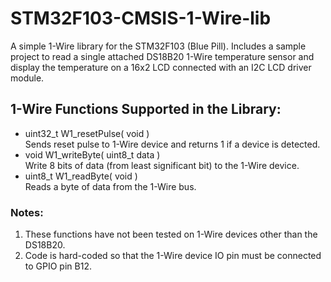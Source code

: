 # STM32F103-CMSIS-1-Wire-lib

A simple 1-Wire library for the STM32F103 (Blue Pill). Includes a sample project to read a single attached DS18B20 1-Wire temperature sensor and display the temperature on a 16x2 LCD connected with an I2C LCD driver module.
## 1-Wire Functions Supported in the Library:
+ uint32_t W1_resetPulse( void )<br>
Sends reset pulse to 1-Wire device and returns 1 if a device is detected.
+ void W1_writeByte( uint8_t data )<br>
Write 8 bits of data (from least significant bit) to the 1-Wire device.
+ uint8_t W1_readByte( void )<br>
Reads a byte of data from the 1-Wire bus.<br>
### Notes:
1. These functions have not been tested on 1-Wire devices other than the DS18B20.<br>
2. Code is hard-coded so that the 1-Wire device IO pin must be connected to GPIO pin B12.<br>
